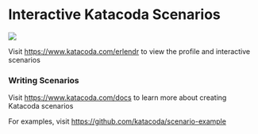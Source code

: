 # Interactive Katacoda Scenarios

[![](http://shields.katacoda.com/katacoda/erlendr/count.svg)](https://www.katacoda.com/erlendr "Get your profile on Katacoda.com")

Visit https://www.katacoda.com/erlendr to view the profile and interactive scenarios

### Writing Scenarios
Visit https://www.katacoda.com/docs to learn more about creating Katacoda scenarios

For examples, visit https://github.com/katacoda/scenario-example
